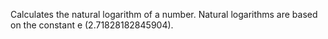 Calculates the natural logarithm of a number. Natural
        logarithms are based on the constant e (2.71828182845904).